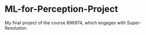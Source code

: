 # ML-for-Perception-Project
My final project of the course 896974, which engages with Super-Resolution.
